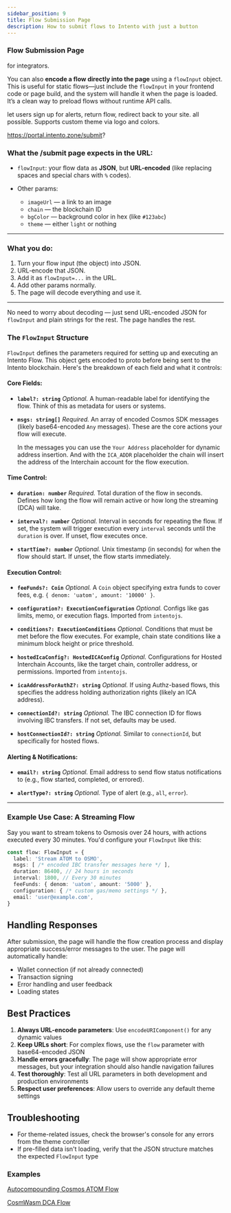 ```yaml
---
sidebar_position: 9
title: Flow Submission Page
description: How to submit flows to Intento with just a button
---
```


### **Flow Submission Page**

for integrators. 

You can also **encode a flow directly into the page** using a `flowInput` object. This is useful for static flows—just include the `flowInput` in your frontend code or page build, and the system will handle it when the page is loaded. It’s a clean way to preload flows without runtime API calls.

let users sign up for alerts, return flow, redirect back to your site. all possible.
Supports custom theme via logo and colors.


https://portal.intento.zone/submit?


### What the /submit page expects in the URL:

* `flowInput`: your flow data as **JSON**, but **URL-encoded** (like replacing spaces and special chars with `%` codes).
* Other params:

  * `imageUrl` — a link to an image
  * `chain` — the blockchain ID
  * `bgColor` — background color in hex (like `#123abc`)
  * `theme` — either `light` or nothing

---

### What you do:

1. Turn your flow input (the object) into JSON.
2. URL-encode that JSON.
3. Add it as `flowInput=...` in the URL.
4. Add other params normally.
5. The page will decode everything and use it.

---

No need to worry about decoding — just send URL-encoded JSON for `flowInput` and plain strings for the rest. The page handles the rest.


### The `FlowInput` Structure

`FlowInput` defines the parameters required for setting up and executing an Intento Flow. This object gets encoded to proto before being sent to the Intento blockchain. Here's the breakdown of each field and what it controls:

#### Core Fields:

* **`label?: string`**
  *Optional.* A human-readable label for identifying the flow. Think of this as metadata for users or systems.

* **`msgs: string[]`**
  *Required.* An array of encoded Cosmos SDK messages (likely base64-encoded `Any` messages). These are the core actions your flow will execute.

  In the messages you can use the `Your Address` placeholder for dynamic address insertion. And with the `ICA_ADDR` placeholder the chain will insert the address of the Interchain account for the flow execution.

#### Time Control:

* **`duration: number`**
  *Required.* Total duration of the flow in seconds. Defines how long the flow will remain active or how long the streaming (DCA) will take.

* **`interval?: number`**
  *Optional.* Interval in seconds for repeating the flow. If set, the system will trigger execution every `interval` seconds until the `duration` is over. If unset, flow executes once.

* **`startTime?: number`**
  *Optional.* Unix timestamp (in seconds) for when the flow should start. If unset, the flow starts immediately.

#### Execution Control:

* **`feeFunds?: Coin`**
  *Optional.* A `Coin` object specifying extra funds to cover fees, e.g. `{ denom: 'uatom', amount: '10000' }`.

* **`configuration?: ExecutionConfiguration`**
  *Optional.* Configs like gas limits, memo, or execution flags. Imported from `intentojs`.

* **`conditions?: ExecutionConditions`**
  *Optional.* Conditions that must be met before the flow executes. For example, chain state conditions like a minimum block height or price threshold.

* **`hostedIcaConfig?: HostedICAConfig`**
  *Optional.* Configurations for Hosted Interchain Accounts, like the target chain, controller address, or permissions. Imported from `intentojs`.

* **`icaAddressForAuthZ?: string`**
  *Optional.* If using Authz-based flows, this specifies the address holding authorization rights (likely an ICA address).

* **`connectionId?: string`**
  *Optional.* The IBC connection ID for flows involving IBC transfers. If not set, defaults may be used.

* **`hostConnectionId?: string`**
  *Optional.* Similar to `connectionId`, but specifically for hosted flows.

#### Alerting & Notifications:

* **`email?: string`**
  *Optional.* Email address to send flow status notifications to (e.g., flow started, completed, or errored).

* **`alertType?: string`**
  *Optional.* Type of alert (e.g., `all`, `error`).

---

### Example Use Case: A Streaming Flow

Say you want to stream tokens to Osmosis over 24 hours, with actions executed every 30 minutes. You'd configure your `FlowInput` like this:

```ts
const flow: FlowInput = {
  label: 'Stream ATOM to OSMO',
  msgs: [ /* encoded IBC transfer messages here */ ],
  duration: 86400, // 24 hours in seconds
  interval: 1800, // Every 30 minutes
  feeFunds: { denom: 'uatom', amount: '5000' },
  configuration: { /* custom gas/memo settings */ },
  email: 'user@example.com', 
}
```


## Handling Responses

After submission, the page will handle the flow creation process and display appropriate success/error messages to the user. The page will automatically handle:

- Wallet connection (if not already connected)
- Transaction signing
- Error handling and user feedback
- Loading states

## Best Practices

1. **Always URL-encode parameters**: Use `encodeURIComponent()` for any dynamic values
2. **Keep URLs short**: For complex flows, use the `flow` parameter with base64-encoded JSON
3. **Handle errors gracefully**: The page will show appropriate error messages, but your integration should also handle navigation failures
4. **Test thoroughly**: Test all URL parameters in both development and production environments
5. **Respect user preferences**: Allow users to override any default theme settings

## Troubleshooting
- For theme-related issues, check the browser's console for any errors from the theme controller
- If pre-filled data isn't loading, verify that the JSON structure matches the expected `FlowInput` type

### Examples

[Autocompounding Cosmos ATOM Flow](https://portal.intento.zone/submit?flowInput=%7B%22duration%22%3A0%2C%22msgs%22%3A%5B%22%7B%5Cn++%5C%22typeUrl%5C%22%3A+%5C%22%2Fcosmos.authz.v1beta1.MsgExec%5C%22%2C%5Cn++%5C%22value%5C%22%3A+%7B%5Cn++++%5C%22grantee%5C%22%3A+%5C%22Your+Address%5C%22%2C%5Cn++++%5C%22msgs%5C%22%3A+%5B%5Cn++++++%7B%5Cn++++++++%5C%22typeUrl%5C%22%3A+%5C%22%2Fcosmos.distribution.v1beta1.MsgWithdrawDelegatorReward%5C%22%2C%5Cn++++++++%5C%22value%5C%22%3A+%7B%5Cn++++++++++%5C%22delegatorAddress%5C%22%3A+%5C%22cosmos1u7zn9sxz8s63ww8xwg8cl7xlmwkedq7a63wke7%5C%22%2C%5Cn++++++++++%5C%22validatorAddress%5C%22%3A+%5C%22cosmosvaloper19ge9c23yuj3n520xemczvkgfunsrlqfpk2add3%5C%22%5Cn++++++++%7D%5Cn++++++%7D%5Cn++++%5D%5Cn++%7D%5Cn%7D%22%2C%22%7B%5Cn++%5C%22typeUrl%5C%22%3A+%5C%22%2Fcosmos.authz.v1beta1.MsgExec%5C%22%2C%5Cn++%5C%22value%5C%22%3A+%7B%5Cn++++%5C%22grantee%5C%22%3A+%5C%22Your+Address%5C%22%2C%5Cn++++%5C%22msgs%5C%22%3A+%5B%5Cn++++++%7B%5Cn++++++++%5C%22typeUrl%5C%22%3A+%5C%22%2Fcosmos.staking.v1beta1.MsgDelegate%5C%22%2C%5Cn++++++++%5C%22value%5C%22%3A+%7B%5Cn++++++++++%5C%22delegatorAddress%5C%22%3A+%5C%22cosmos1u7zn9sxz8s63ww8xwg8cl7xlmwkedq7a63wke7%5C%22%2C%5Cn++++++++++%5C%22validatorAddress%5C%22%3A+%5C%22cosmosvaloper19ge9c23yuj3n520xemczvkgfunsrlqfpk2add3%5C%22%2C%5Cn++++++++++%5C%22amount%5C%22%3A+%7B%5Cn++++++++++++%5C%22denom%5C%22%3A+%5C%22uatom%5C%22%2C%5Cn++++++++++++%5C%22amount%5C%22%3A+%5C%2210%5C%22%5Cn++++++++++%7D%5Cn++++++++%7D%5Cn++++++%7D%5Cn++++%5D%5Cn++%7D%5Cn%7D%22%5D%2C%22conditions%22%3A%7B%22feedbackLoops%22%3A%5B%7B%22flowId%22%3A%220%22%2C%22responseIndex%22%3A0%2C%22responseKey%22%3A%22Amount.%5B0%5D%22%2C%22msgsIndex%22%3A1%2C%22msgKey%22%3A%22Amount%22%2C%22valueType%22%3A%22sdk.Coin%22%7D%5D%2C%22comparisons%22%3A%5B%7B%22flowId%22%3A%220%22%2C%22responseIndex%22%3A0%2C%22responseKey%22%3A%22Amount.%5B0%5D%22%2C%22valueType%22%3A%22sdk.Coin%22%2C%22operator%22%3A4%2C%22operand%22%3A%221uatom%22%7D%5D%2C%22stopOnSuccessOf%22%3A%5B%5D%2C%22stopOnFailureOf%22%3A%5B%5D%2C%22skipOnFailureOf%22%3A%5B%5D%2C%22skipOnSuccessOf%22%3A%5B%5D%2C%22useAndForComparisons%22%3Afalse%7D%2C%22configuration%22%3A%7B%22saveResponses%22%3Atrue%2C%22updatingDisabled%22%3Afalse%2C%22stopOnSuccess%22%3Afalse%2C%22stopOnFailure%22%3Afalse%2C%22stopOnTimeout%22%3Afalse%2C%22fallbackToOwnerBalance%22%3Atrue%7D%2C%22connectionId%22%3A%22connection-0%22%2C%22hostedIcaConfig%22%3A%7B%22hostedAddress%22%3A%22into1gzakqp6uammdhhpdgcsjjqzyzayelfzn38v3q7sfgf5uacc6ltvqswckct%22%2C%22feeCoinLimit%22%3A%7B%22denom%22%3A%22uinto%22%2C%22amount%22%3A%2220%22%7D%7D%2C%22label%22%3A%22Conditional+Autocompound%22%7D&chain=GAIA&bgColor=#315faa)

[CosmWasm DCA Flow](https://portal.intento.zone/submit?flowInput=%7B%20%20%20%22msgs%22:%5B%20%20%20%20%20%22%7B%5Cn%20%20%5C%22typeUrl%5C%22:%20%5C%22/cosmos.authz.v1beta1.MsgExec%5C%22,%5Cn%20%20%5C%22value%5C%22:%20%7B%5Cn%20%20%20%20%5C%22grantee%5C%22:%20%5C%22ICA_ADDR%5C%22,%5Cn%20%20%20%20%5C%22msgs%5C%22:%20%5B%5Cn%20%20%20%20%20%20%7B%5Cn%20%20%20%20%20%20%20%20%5C%22typeUrl%5C%22:%20%5C%22/cosmwasm.wasm.v1.MsgExecuteContract%5C%22,%5Cn%20%20%20%20%20%20%20%20%5C%22value%5C%22:%20%7B%5Cn%20%20%20%20%20%20%20%20%20%20%5C%22sender%5C%22:%20%5C%22Your%20Address%5C%22,%5Cn%20%20%20%20%20%20%20%20%20%20%5C%22contract%5C%22:%20%5C%22osmo10wn49z4ncskjnmf8mq95uyfkj9kkveqx9jvxylccjs2w5lw4k6gsy4cj9l%5C%22,%5Cn%20%20%20%20%20%20%20%20%20%20%5C%22msg%5C%22:%20%7B%5Cn%20%20%20%20%20%20%20%20%20%20%20%20%5C%22subscribe%5C%22:%20%7B%5Cn%20%20%20%20%20%20%20%20%20%20%20%20%20%20%5C%22stream_id%5C%22:%2046%5Cn%20%20%20%20%20%20%20%20%20%20%20%20%7D%5Cn%20%20%20%20%20%20%20%20%20%20%7D,%5Cn%20%20%20%20%20%20%20%20%20%20%5C%22funds%5C%22:%20%5B%5Cn%20%20%20%20%20%20%20%20%20%20%20%20%7B%5Cn%20%20%20%20%20%20%20%20%20%20%20%20%20%20%5C%22denom%5C%22:%20%5C%22factory/osmo1nz7qdp7eg30sr959wvrwn9j9370h4xt6ttm0h3/ussosmo%5C%22,%5Cn%20%20%20%20%20%20%20%20%20%20%20%20%20%20%5C%22amount%5C%22:%20%5C%22100%5C%22%5Cn%20%20%20%20%20%20%20%20%20%20%20%20%7D%5Cn%20%20%20%20%20%20%20%20%20%20%5D%5Cn%20%20%20%20%20%20%20%20%7D%5Cn%20%20%20%20%20%20%7D%5Cn%20%20%20%20%5D%5Cn%20%20%7D%5Cn%7D%22%20%20%20%5D,%20%20%20%22conditions%22:%20%7B%20%20%20%20%20%22feedbackLoops%22:%20%5B%5D,%20%20%20%20%20%22comparisons%22:%20%5B%5D,%20%20%20%20%20%22stopOnSuccessOf%22:%20%5B%5D,%20%20%20%20%20%22stopOnFailureOf%22:%20%5B%5D,%20%20%20%20%20%22skipOnFailureOf%22:%20%5B%5D,%20%20%20%20%20%22skipOnSuccessOf%22:%20%5B%5D,%20%20%20%20%20%22useAndForComparisons%22:%20false%20%20%20%7D,%20%20%20%22configuration%22:%20%7B%20%20%20%20%20%22saveResponses%22:%20false,%20%20%20%20%20%22updatingDisabled%22:%20false,%20%20%20%20%20%22stopOnSuccess%22:%20false,%20%20%20%20%20%22stopOnFailure%22:%20false,%20%20%20%20%20%22stopOnTimeout%22:%20false,%20%20%20%20%20%22fallbackToOwnerBalance%22:%20true%20%20%20%7D,%20%20%20%22connectionId%22:%20%22connection-2%22,%20%20%20%22hostedIcaConfig%22:%20%7B%20%20%20%20%20%22hostedAddress%22:%20%22into1p9ccttjgzh5wlewm5s55qk73j9ccjt27x00tada89sfq5t9v69rsex0977%22,%20%20%20%20%20%22feeCoinLimit%22:%20%7B%20%20%20%20%20%20%20%22denom%22:%20%22uinto%22,%20%20%20%20%20%20%20%22amount%22:%20%2250%22%20%20%20%20%20%7D%20%20%20%7D,%20%20%20%22label%22:%20%22Subscribe%20via%20hosted%20ICA%20%F0%9F%8E%AF%22%20%7D&chain=osmo-test-5&bgColor=#140739)